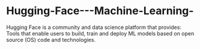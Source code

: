 # Hugging-Face---Machine-Learning-
Hugging Face is a community and data science platform that provides: Tools that enable users to build, train and deploy ML models based on open source (OS) code and technologies.
